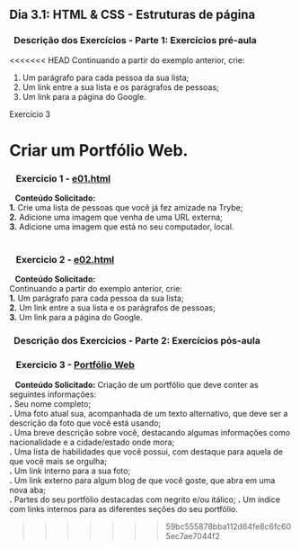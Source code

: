## Dia 3.1: HTML & CSS - Estruturas de página

### &nbsp; Descrição dos Exercícios - Parte 1: Exercícios pré-aula


<<<<<<< HEAD
Continuando a partir do exemplo anterior, crie:
1. Um parágrafo para cada pessoa da sua lista;
2. Um link entre a sua lista e os parágrafos de pessoas;
3. Um link para a página do Google.

Exercicio 3

Criar um Portfólio Web.
=======
  ### &nbsp;&nbsp; Exercicio 1 - [e01.html](https://github.com/thosijulio/trybe-exercises/blob/exercises/3.1/1.INTRODUCAO/BLOCO_03/DIA_01/e01.html)
  <b>&nbsp;&nbsp;&nbsp;Conteúdo Solicitado:</b> <br> **1.** Crie uma lista de pessoas que você já fez amizade na Trybe;<br>
**2.** Adicione uma imagem que venha de uma URL externa;<br>
**3.** Adicione uma imagem que está no seu computador, local.<br><br>

  ### &nbsp;&nbsp; Exercicio 2 - [e02.html](https://github.com/thosijulio/trybe-exercises/blob/exercises/3.1/1.INTRODUCAO/BLOCO_03/DIA_01/e02.html)
  <b>&nbsp;&nbsp;&nbsp;Conteúdo Solicitado:</b> <br>Continuando a partir do exemplo anterior, crie: <br>
  **1.** Um parágrafo para cada pessoa da sua lista;<br>
  **2.** Um link entre a sua lista e os parágrafos de pessoas;<br>
  **3.** Um link para a página do Google.


### &nbsp; Descrição dos Exercícios - Parte 2: Exercícios pós-aula


  ### &nbsp;&nbsp; Exercicio 3 - [Portfólio Web](https://github.com/thosijulio/thosijulio.github.io/blob/main/index.html)
  <b>&nbsp;&nbsp;&nbsp;Conteúdo Solicitado:</b> Criação de um portfólio que deve conter as seguintes informações:<br>
  **.** Seu nome completo;<br>
  **.** Uma foto atual sua, acompanhada de um texto alternativo, que deve ser a descrição da foto que você está usando;<br>
  **.** Uma breve descrição sobre você, destacando algumas informações como nacionalidade e a cidade/estado onde mora;<br>
  **.** Uma lista de habilidades que você possui, com destaque para aquela de que você mais se orgulha;<br>
  **.** Um link interno para a sua foto;<br>
  **.** Um link externo para algum blog de que você goste, que abra em uma nova aba;<br>
  **.** Partes do seu portfólio destacadas com negrito e/ou itálico; 
  **.** Um índice com links internos para as diferentes seções do seu portfólio. 
>>>>>>> 59bc555878bba112d64fe8c6fc605ec7ae7044f2
